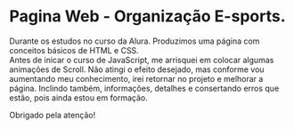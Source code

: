 # Pagina Web - Organização E-sports.

<p>Durante os estudos no curso da Alura. Produzimos uma página com conceitos básicos de HTML e CSS.
<br>Antes de inicar o curso de JavaScript, me arrisquei em colocar algumas animações de Scroll. Não atingi o efeito desejado, mas conforme vou aumentando meu conhecimento, irei retornar no projeto e melhorar a página. Inclindo também, informações, detalhes e consertando erros que estão, pois ainda estou em formação.</br></p>
<p>Obrigado pela atenção!</p>

#

